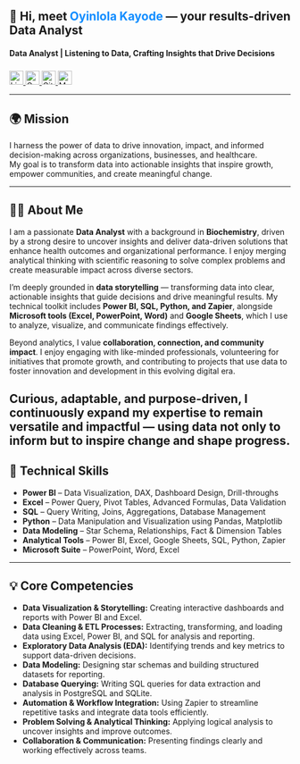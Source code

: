 <h2 align="left">👋 Hi, meet <span style="color:#118DFF;">Oyinlola Kayode</span> — your results-driven Data Analyst</h2>

<h4 align="left">Data Analyst | Listening to Data, Crafting Insights that Drive Decisions</h4>

###

<div align="left">
</div>

###

<div align="left">
  <a href="https://www.linkedin.com/in/kayode-0yinlola/" target="_blank">
    <img src="https://img.shields.io/static/v1?message=LinkedIn&logo=linkedin&label=Connect&color=0A66C2&logoColor=white&style=for-the-badge" height="25" alt="LinkedIn logo" />
  </a>
  <a href="mailto:kayodeoyinloladeborah1540@gmail.com" target="_blank">
    <img src="https://img.shields.io/static/v1?message=Gmail&logo=gmail&label=Mail&color=D14836&logoColor=white&style=for-the-badge" height="25" alt="Gmail logo" />
  </a>
  <a href="https://github.com/Oyinlola-Kayode" target="_blank">
    <img src="https://img.shields.io/static/v1?message=GitHub&logo=github&label=Profile&color=181717&logoColor=white&style=for-the-badge" height="25" alt="GitHub logo" />
  </a>
  <a href="https://medium.com/@kayodeoyinloladeborah1540" target="_blank">
    <img src="https://img.shields.io/static/v1?message=Medium&logo=medium&label=Read&color=000000&logoColor=white&style=for-the-badge" height="25" alt="Medium logo" />
  </a>
</div>

----
## 🌍 Mission  
I harness the power of data to drive innovation, impact, and informed decision-making across organizations, businesses, and healthcare.  
My goal is to transform data into actionable insights that inspire growth, empower communities, and create meaningful change.  

---
## 👩‍💻 About Me  

I am a passionate **Data Analyst** with a background in **Biochemistry**, driven by a strong desire to uncover insights and deliver data-driven solutions that enhance health outcomes and organizational performance. I enjoy merging analytical thinking with scientific reasoning to solve complex problems and create measurable impact across diverse sectors.  

I’m deeply grounded in **data storytelling** — transforming data into clear, actionable insights that guide decisions and drive meaningful results. My technical toolkit includes **Power BI, SQL, Python, and Zapier**, alongside **Microsoft tools (Excel, PowerPoint, Word)** and **Google Sheets**, which I use to analyze, visualize, and communicate findings effectively.  

Beyond analytics, I value **collaboration, connection, and community impact**. I enjoy engaging with like-minded professionals, volunteering for initiatives that promote growth, and contributing to projects that use data to foster innovation and development in this evolving digital era.  

Curious, adaptable, and purpose-driven, I continuously expand my expertise to remain versatile and impactful — using data not only to inform but to **inspire change and shape progress**.  
---
## 🧠 Technical Skills  

- **Power BI** – Data Visualization, DAX, Dashboard Design, Drill-throughs  
- **Excel** – Power Query, Pivot Tables, Advanced Formulas, Data Validation  
- **SQL** – Query Writing, Joins, Aggregations, Database Management  
- **Python** – Data Manipulation and Visualization using Pandas, Matplotlib  
- **Data Modeling** – Star Schema, Relationships, Fact & Dimension Tables  
- **Analytical Tools** – Power BI, Excel, Google Sheets, SQL, Python, Zapier  
- **Microsoft Suite** – PowerPoint, Word, Excel  

---

## 💡 Core Competencies  

- **Data Visualization & Storytelling:** Creating interactive dashboards and reports with Power BI and Excel.  
- **Data Cleaning & ETL Processes:** Extracting, transforming, and loading data using Excel, Power BI, and SQL for analysis and reporting.  
- **Exploratory Data Analysis (EDA):** Identifying trends and key metrics to support data-driven decisions.  
- **Data Modeling:** Designing star schemas and building structured datasets for reporting.  
- **Database Querying:** Writing SQL queries for data extraction and analysis in PostgreSQL and SQLite.  
- **Automation & Workflow Integration:** Using Zapier to streamline repetitive tasks and integrate data tools efficiently.  
- **Problem Solving & Analytical Thinking:** Applying logical analysis to uncover insights and improve outcomes.  
- **Collaboration & Communication:** Presenting findings clearly and working effectively across teams.  
